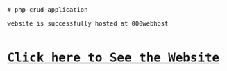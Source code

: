 <pre>
# php-crud-application

website is successfully hosted at 000webhost 

<h1><a href="https://php-crud-website.000webhostapp.com/index.php">Click here to See the Website</a></h1>
</pre>
